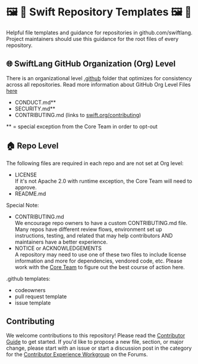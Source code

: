 # 🖼️ 📄 Swift Repository Templates 🖼️ 📄

Helpful file templates and guidance for repositories in github.com/swiftlang. Project maintainers should use this guidance for the root files of every repository. 

## 🌐 SwiftLang GitHub Organization (Org) Level 

There is an organizational level [.github](https://github.com/swiftlang/.github) folder that optimizes for consistency across all repositories. Read more information about GitHub Org Level Files [here](https://docs.github.com/en/communities/setting-up-your-project-for-healthy-contributions/creating-a-default-community-health-file)

- CONDUCT.md**
- SECURITY.md**
- CONTRIBUTING.md (links to [swift.org/contributing](swift.org/contributing))
  
** = special exception from the Core Team in order to opt-out

## 🏠 Repo Level 

The following files are required in each repo and are not set at Org level:
- LICENSE  
  If it's not Apache 2.0 with runtime exception, the Core Team will need to approve. 
- README.md
  
Special Note:
- CONTRIBUTING.md  
  We encourage repo owners to have a custom CONTRIBUTING.md file. Many repos have different review flows, environment set up instructions, testing, and related that may help contributors AND maintainers have a better experience.
- NOTICE or ACKNOWLEDGEMENTS  
  A repository may need to use one of these two files to include license information and more for dependencies, vendored code, etc. Please work with the [Core Team](https://forums.swift.org/new-message?groupname=core-team) to figure out the best course of action here.
  
.github templates:
- codeowners
- pull request template
- issue template

## Contributing
We welcome contributions to this repository! Please read the [Contributor Guide](swift.org/contributing) to get started. If you'd like to propose
a new file, section, or major change, please start with an issue or start a discussion post in the category for the [Contributor Experience Workgroup](https://forums.swift.org/c/contributor-experience/110) on the Forums.
